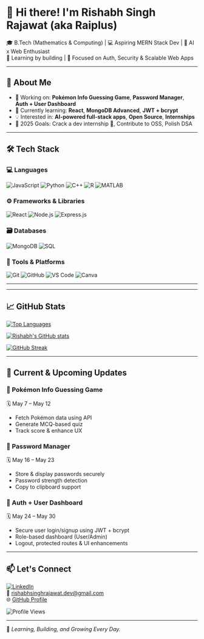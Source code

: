 # 👋 Hi there! I'm Rishabh Singh Rajawat (aka Raiplus)

🎓 B.Tech (Mathematics & Computing) | 💻 Aspiring MERN Stack Dev | 🤖 AI x Web Enthusiast  
📍 Learning by building | 🔐 Focused on Auth, Security & Scalable Web Apps  

---

## 🚀 About Me

- 🔭 Working on: **Pokémon Info Guessing Game**, **Password Manager**, **Auth + User Dashboard**
- 🌱 Currently learning: **React**, **MongoDB Advanced**, **JWT + bcrypt**
- 💡 Interested in: **AI-powered full-stack apps**, **Open Source**, **Internships**
- 🎯 2025 Goals: Crack a dev internship 💼, Contribute to OSS, Polish DSA

---

## 🛠 Tech Stack

### 💻 Languages
![JavaScript](https://img.shields.io/badge/JavaScript-F7DF1E?style=flat&logo=javascript&logoColor=black)
![Python](https://img.shields.io/badge/Python-3776AB?style=flat&logo=python&logoColor=white)
![C++](https://img.shields.io/badge/C++-00599C?style=flat&logo=c%2B%2B&logoColor=white)
![R](https://img.shields.io/badge/R-276DC3?style=flat&logo=r&logoColor=white)
![MATLAB](https://img.shields.io/badge/MATLAB-orange?style=flat)

### ⚙️ Frameworks & Libraries
![React](https://img.shields.io/badge/React-61DAFB?style=flat&logo=react)
![Node.js](https://img.shields.io/badge/Node.js-339933?style=flat&logo=node.js&logoColor=white)
![Express.js](https://img.shields.io/badge/Express.js-000000?style=flat&logo=express&logoColor=white)

### 🗃️ Databases
![MongoDB](https://img.shields.io/badge/MongoDB-47A248?style=flat&logo=mongodb&logoColor=white)
![SQL](https://img.shields.io/badge/SQL-4479A1?style=flat&logo=postgresql&logoColor=white)

### 🧰 Tools & Platforms
![Git](https://img.shields.io/badge/Git-F05032?style=flat&logo=git&logoColor=white)
![GitHub](https://img.shields.io/badge/GitHub-181717?style=flat&logo=github)
![VS Code](https://img.shields.io/badge/VS%20Code-007ACC?style=flat&logo=visual-studio-code&logoColor=white)
![Canva](https://img.shields.io/badge/Canva-00C4CC?style=flat&logo=canva)

---

---

## 📈 GitHub Stats

[![Top Languages](https://github-readme-stats.vercel.app/api/top-langs/?username=Raiplus&layout=compact&theme=tokyonight)](https://github.com/Raiplus)

[![Rishabh's GitHub stats](https://github-readme-stats.vercel.app/api?username=Raiplus&show_icons=true&theme=tokyonight)](https://github.com/Raiplus)

[![GitHub Streak](https://github-readme-streak-stats.herokuapp.com?user=Raiplus&theme=tokyonight)](https://github.com/Raiplus)


---

## 🔧 Current & Upcoming Updates

### 🔹 Pokémon Info Guessing Game  
🗓️ May 7 – May 12  
- Fetch Pokémon data using API  
- Generate MCQ-based quiz  
- Track score & enhance UX

### 🔹 Password Manager  
🗓️ May 16 – May 23  
- Store & display passwords securely  
- Password strength detection  
- Copy to clipboard support

### 🔹 Auth + User Dashboard  
🗓️ May 24 – May 30  
- Secure user login/signup using JWT + bcrypt  
- Role-based dashboard (User/Admin)  
- Logout, protected routes & UI enhancements  

---

## 📫 Let's Connect

[![LinkedIn](https://img.shields.io/badge/LinkedIn-0A66C2?style=flat&logo=linkedin&logoColor=white)](https://www.linkedin.com/in/rishabh-singh-rajawat-5a1b782bb)  
📧 rishabhsinghrajawat.dev@gmail.com  
🌐 [GitHub Profile](https://github.com/Raiplus)

![Profile Views](https://komarev.com/ghpvc/?username=Raiplus&label=Profile%20views&color=0e75b6&style=flat)

---

🚀 *Learning, Building, and Growing Every Day.*

